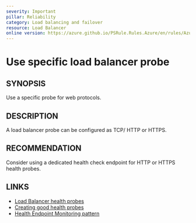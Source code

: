 ```yaml
---
severity: Important
pillar: Reliability
category: Load balancing and failover
resource: Load Balancer
online version: https://azure.github.io/PSRule.Rules.Azure/en/rules/Azure.LB.Probe/
---
```


# Use specific load balancer probe

## SYNOPSIS

Use a specific probe for web protocols.

## DESCRIPTION

A load balancer probe can be configured as TCP/ HTTP or HTTPS.

## RECOMMENDATION

Consider using a dedicated health check endpoint for HTTP or HTTPS health probes.

## LINKS

- [Load Balancer health probes](https://docs.microsoft.com/azure/load-balancer/load-balancer-custom-probe-overview)
- [Creating good health probes](https://learn.microsoft.com/azure/architecture/framework/resiliency/monitoring#creating-good-health-probes)
- [Health Endpoint Monitoring pattern](https://docs.microsoft.com/azure/architecture/patterns/health-endpoint-monitoring)

